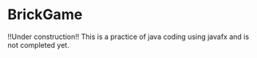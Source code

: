 # BrickGame
!!Under construction!!
This is a practice of java coding using javafx and is not completed yet.
